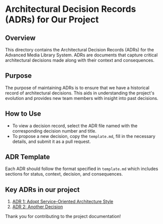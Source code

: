 # Architectural Decision Records (ADRs) for Our Project

## Overview
This directory contains the Architectural Decision Records (ADRs) for the Advanced Media Library System. ADRs are documents that capture critical architectural decisions made along with their context and consequences.

## Purpose
The purpose of maintaining ADRs is to ensure that we have a historical record of architectural decisions. This aids in understanding the project's evolution and provides new team members with insight into past decisions.

## How to Use
- To view a decision record, select the ADR file named with the corresponding decision number and title.
- To propose a new decision, copy the `template.md`, fill in the necessary details, and submit it as a pull request.

## ADR Template
Each ADR should follow the format specified in `template.md` which includes sections for status, context, decision, and consequences.

## Key ADRs in our project
1. [ADR 1: Adopt Service-Oriented Architecture Style](0001-adopt-service-oriented-architecture-style.md)
2. [ADR 2: Another Decision](0002-another-decision.md)

Thank you for contributing to the project documentation!
